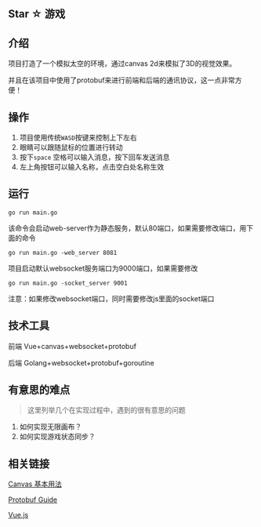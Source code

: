 ##  Star ☆ 游戏

## 介绍

项目打造了一个模拟太空的环境，通过canvas 2d来模拟了3D的视觉效果。

并且在该项目中使用了protobuf来进行前端和后端的通讯协议，这一点非常方便！

## 操作

1. 项目使用传统`WASD`按键来控制上下左右
2. 眼睛可以跟随鼠标的位置进行转动
3. 按下`space` 空格可以输入消息，按下回车发送消息
4. 左上角按钮可以输入名称，点击空白处名称生效


## 运行

```$xslt
go run main.go
```

该命令会启动web-server作为静态服务，默认80端口，如果需要修改端口，用下面的命令
```
go run main.go -web_server 8081
```

项目启动默认websocket服务端口为9000端口，如果需要修改
```
go run main.go -socket_server 9001
```
注意：如果修改websocket端口，同时需要修改js里面的socket端口


## 技术工具

前端 Vue+canvas+websocket+protobuf

后端 Golang+websocket+protobuf+goroutine

## 有意思的难点
> 这里列举几个在实现过程中，遇到的很有意思的问题

1. 如何实现无限画布？
2. 如何实现游戏状态同步？



## 相关链接

[Canvas 基本用法](https://developer.mozilla.org/zh-CN/docs/Web/API/Canvas_API/Tutorial/Basic_usage)

[Protobuf Guide](https://developers.google.com/protocol-buffers/docs/proto3)

[Vue.js](https://cn.vuejs.org/index.html)